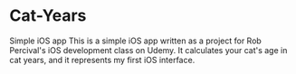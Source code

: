 # Cat-Years
Simple iOS app
This is a simple iOS app written as a project for Rob Percival's iOS development class on Udemy. It calculates your cat's age in cat years, and it represents my first iOS interface.
